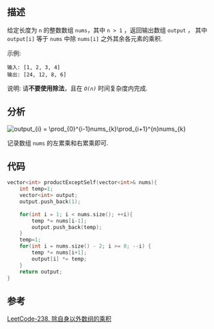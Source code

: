 ## 描述
给定长度为 `n` 的整数数组 `nums`，其中 `n > 1` ，返回输出数组 `output` ，
其中 `output[i]` 等于 `nums` 中除 `nums[i]` 之外其余各元素的乘积.

示例:
```
输入: [1, 2, 3, 4]
输出: [24, 12, 8, 6]
```
说明: 请**不要使用除法**，且在 *`O(n)`* 时间复杂度内完成.

## 分析
![output_{i} = \prod_{0}^{i-1}nums_{k}\prod_{i+1}^{n}nums_{k}](https://latex.codecogs.com/svg.latex?output_{i}&space;=&space;\prod_{0}^{i-1}nums_{k}\prod_{i&plus;1}^{n}nums_{k})

记录数组 `nums` 的左累乘和右累乘即可.

## 代码

```cpp
vector<int> productExceptSelf(vector<int>& nums){
    int temp=1;
    vector<int> output;
    output.push_back(1);
    
    for(int i = 1; i < nums.size(); ++i){
        temp *= nums[i-1];
        output.push_back(temp);
    }
    temp=1;
    for(int i = nums.size() - 2; i >= 0; --i) {
        temp *= nums[i+1];
        output[i] *= temp;
    }
    return output;
}
```
## 参考
[LeetCode-238. 除自身以外数组的乘积](https://leetcode-cn.com/problems/product-of-array-except-self/)